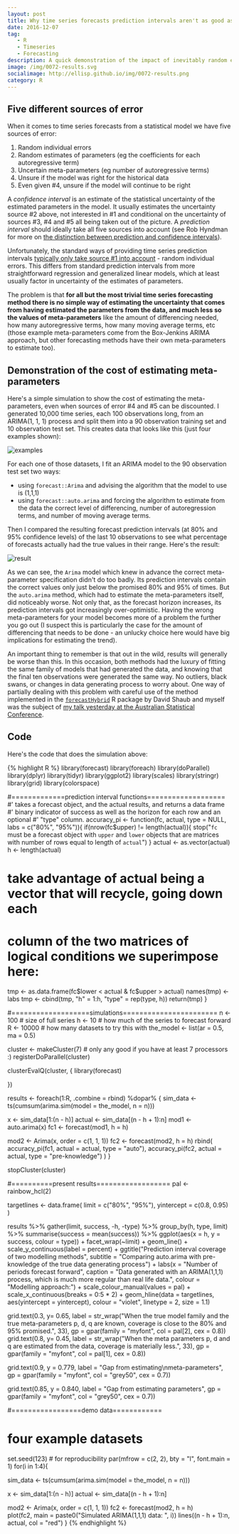```yaml
---
layout: post
title: Why time series forecasts prediction intervals aren't as good as we'd hope
date: 2016-12-07
tag: 
   - R
   - Timeseries
   - Forecasting
description: A quick demonstration of the impact of inevitably random estimates of the parameters and meta-parameters in ARIMA time series modelling
image: /img/0072-results.svg
socialimage: http://ellisp.github.io/img/0072-results.png
category: R
---
```


## Five different sources of error

When it comes to time series forecasts from a statistical model we have five sources of error:

1. Random individual errors
2. Random estimates of parameters (eg the coefficients for each autoregressive term)
3. Uncertain meta-parameters (eg number of autoregressive terms)
4. Unsure if the model was right for the historical data
5. Even given #4, unsure if the model will continue to be right

A *confidence interval* is an estimate of the statistical uncertainty of the estimated parameters in the model.  It usually estimates the uncertainty source #2 above, not interested in #1 and conditional on the uncertainty of sources #3, #4 and #5 all being taken out of the picture.  A *prediction interval* should ideally take all five sources into account (see Rob Hyndman for more on [the distinction between prediction and confidence intervals](http://robjhyndman.com/hyndsight/intervals/)).

Unfortunately, the standard ways of providing time series prediction intervals [typically only take  source #1 into account](http://robjhyndman.com/hyndsight/narrow-pi/) - random individual errors.  This differs from standard prediction intervals from more straightforward regression and generalized linear models, which at least usually factor in uncertainty of the estimates of parameters.  

The problem is that **for all but the most trivial time series forecasting method there is no simple way of estimating the uncertainty that comes from having estimated the parameters from the data, and much less so the values of meta-parameters** like the amount of differencing needed, how many autoregressive terms, how many moving average terms, etc (those example meta-parameters come from the Box-Jenkins ARIMA approach, but other forecasting methods have their own meta-parameters to estimate too).

## Demonstration of the cost of estimating meta-parameters

Here's a simple simulation to show the cost of estimating the meta-parameters, even when sources of error #4 and #5 can be discounted.  I generated 10,000 time series, each 100 observations long, from an ARIMA(1, 1, 1) process and split them into a 90 observation training set and 10 observation test set.  This creates data that looks like this (just four examples shown):

![examples](/img/0072-examples.svg)

For each one of those datasets, I fit an ARIMA model to the 90 observation test set two ways:

- using `forecast::Arima` and advising the algorithm that the model to use is (1,1,1)
- using `forecast::auto.arima` and forcing the algorithm to estimate from the data the correct level of differencing, number of autoregression terms, and number of moving average terms.

Then I compared the resulting forecast prediction intervals (at 80% and 95% confidence levels) of the last 10 observations to see what percentage of forecasts actually had the true values in their range.  Here's the result:

![result](/img/0072-results.svg)

As we can see, the `Arima` model which knew in advance the correct meta-parameter specification didn't do too badly.  Its prediction intervals contain the correct values only just below the promised 80% and 95% of times.  But the `auto.arima` method, which had to estimate the meta-parameters itself, did noticeably worse.  Not only that, as the forecast horizon increases, its prediction intervals got increasingly over-optimistic.  Having the wrong meta-parameters for your model becomes more of a problem the further you go out (I suspect this is particularly the case for the amount of differencing that needs to be done - an unlucky choice here would have big implications for estimating the trend).

An important thing to remember is that out in the wild, results will generally be worse than this.  In this occasion, both methods had the luxury of fitting the same family of models that had generated the data, and knowing that the final ten observations were generated the same way.  No outliers, black swans, or changes in data generating process to worry about.  One way of partially dealing with this problem with careful use of the method implemented in the [`forecastHybrid`](https://cran.r-project.org/package=forecastHybrid) R package by David Shaub and myself was the subject of [my talk yesterday at the Australian Statistical Conference](/presentations/ellis-prediction-intervals-for-ensemble-forecasts.pptx).  

## Code
Here's the code that does the simulation above:

{% highlight R %}
library(forecast)
library(foreach)
library(doParallel)
library(dplyr)
library(tidyr)
library(ggplot2)
library(scales)
library(stringr)
library(grid)
library(colorspace)


#=============prediction interval functions===================
#' takes a forecast object, and the actual results, and returns a data frame
#' binary indicator of success as well as the horizon for each row and an optional
#' "type" column.
accuracy_pi <- function(fc, actual, type = NULL, labs = c("80%", "95%")){
   if(nrow(fc$upper) != length(actual)){
      stop("`fc` must be a forecast object with `upper` and `lower` objects that are matrices with number of rows equal to length of `actual`")
   }
   actual <- as.vector(actual)
   h <- length(actual)
   # take advantage of actual being a vector that will recycle, going down each
   # column of the two matrices of logical conditions we superimpose here:
   tmp <- as.data.frame(fc$lower < actual & fc$upper > actual)
   names(tmp) <- labs
   tmp <- cbind(tmp, 
                "h" = 1:h,
                "type" = rep(type, h))
   return(tmp)
}

#===================simulations=======================
n <- 100 # size of full series
h <- 10  # how much of the series to forecast forward
R <- 10000 # how many datasets to try this with
the_model <- list(ar = 0.5, ma = 0.5)

cluster <- makeCluster(7) # only any good if you have at least 7 processors :)
registerDoParallel(cluster)

clusterEvalQ(cluster, {
   library(forecast)
   
})

results <- foreach(1:R, .combine = rbind) %dopar% {
   sim_data <- ts(cumsum(arima.sim(model = the_model, n = n)))
   
   x <- sim_data[1:(n - h)]
   actual <- sim_data[(n - h + 1):n]
   mod1 <- auto.arima(x)
   fc1 <- forecast(mod1, h = h)
   
   mod2 <- Arima(x, order = c(1, 1, 1))
   fc2 <- forecast(mod2, h = h)
   rbind(
      accuracy_pi(fc1, actual = actual, type = "auto"),
      accuracy_pi(fc2, actual = actual, type = "pre-knowledge")
   )
}


stopCluster(cluster)

#==========present results==================
pal <- rainbow_hcl(2)

targetlines <- data.frame(
   limit = c("80%", "95%"),
   yintercept = c(0.8, 0.95)
)

results %>%
   gather(limit, success, -h, -type) %>%
   group_by(h, type, limit) %>%
   summarise(success = mean(success)) %>%
   ggplot(aes(x = h, y = success, colour = type)) +
   facet_wrap(~limit) +
   geom_line() +
   scale_y_continuous(label = percent) +
   ggtitle("Prediction interval coverage of two modelling methods",
           subtitle = "Comparing auto.arima with pre-knowledge of the true data generating process") +
   labs(x = "Number of periods forecast forward",
        caption = "Data generated with an ARIMA(1,1,1) process, which is much more regular than real life data.",
        colour = "Modelling approach:") +
   scale_colour_manual(values = pal) +
   scale_x_continuous(breaks = 0:5 * 2) +
   geom_hline(data = targetlines, aes(yintercept = yintercept), colour = "violet", linetype = 2, size = 1.1)

grid.text(0.3, y= 0.65,
          label = str_wrap("When the true model family and the true meta-parameters p, d, q are known, coverage is close to the 80% and 95% promised.", 33),
          gp = gpar(family = "myfont", col = pal[2], cex = 0.8))
grid.text(0.8, y= 0.45,
          label = str_wrap("When the meta parameters p, d and q are estimated from the data, coverage is materially less.", 33),
          gp = gpar(family = "myfont", col = pal[1], cex = 0.8))

grid.text(0.9, y = 0.779, label = "Gap from estimating\nmeta-parameters",
          gp = gpar(family = "myfont", col = "grey50", cex = 0.7))

grid.text(0.85, y = 0.840, label = "Gap from estimating parameters",
          gp = gpar(family = "myfont", col = "grey50", cex = 0.7))
 
#=================demo data============
# four example datasets
set.seed(123) # for reproducibility
par(mfrow = c(2, 2), bty = "l", font.main = 1)
for(i in 1:4){
   
   sim_data <- ts(cumsum(arima.sim(model = the_model, n = n)))
   
   x <- sim_data[1:(n - h)]
   actual <- sim_data[(n - h + 1):n]
   
   mod2 <- Arima(x, order = c(1, 1, 1))
   fc2 <- forecast(mod2, h = h)   
   plot(fc2, main = paste0("Simulated ARIMA(1,1,1) data: ", i))
   lines((n - h + 1):n, actual, col = "red")
}
{% endhighlight %}
